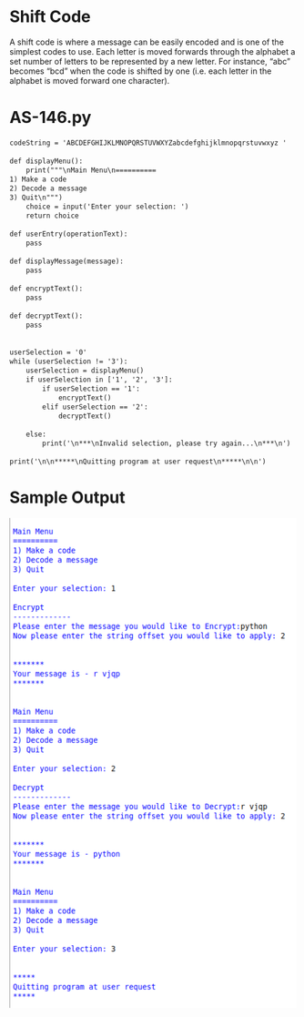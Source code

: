 
Shift Code
========================================================

A shift code is where a message can be easily encoded and is one of the simplest codes to use. Each letter is moved forwards through the alphabet a set number of letters to be represented by a new letter. For instance, “abc” becomes “bcd” when the code is shifted by one (i.e. each letter in the alphabet is moved forward one character).

AS-146.py
========================================================
```Python3
codeString = 'ABCDEFGHIJKLMNOPQRSTUVWXYZabcdefghijklmnopqrstuvwxyz '

def displayMenu():
    print("""\nMain Menu\n==========
1) Make a code
2) Decode a message
3) Quit\n""")
    choice = input('Enter your selection: ')
    return choice

def userEntry(operationText):
    pass

def displayMessage(message):
    pass

def encryptText():
    pass

def decryptText():
    pass


userSelection = '0'
while (userSelection != '3'):
    userSelection = displayMenu()
    if userSelection in ['1', '2', '3']:
        if userSelection == '1':
            encryptText()
        elif userSelection == '2':
            decryptText()

    else:
        print('\n***\nInvalid selection, please try again...\n***\n')

print('\n\n*****\nQuitting program at user request\n*****\n\n')

```

Sample Output
========================================================


![Sample output Shift Code](https://github.com/nihathalici/Python-By-Example/blob/main/Alternative-Solutions/CHL-146-Shift-Code/sample-output-AS-146.png)
